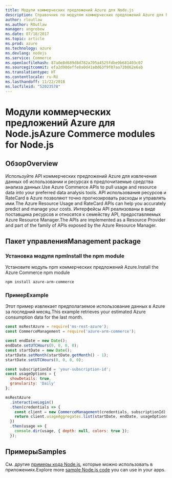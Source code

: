 ```yaml
---
title: Модули коммерческих предложений Azure для Node.js
description: Справочник по модулям коммерческих предложений Azure для Node.js
author: rloutlaw
ms.author: ROutlaw
manager: angrobew
ms.date: 07/18/2017
ms.topic: article
ms.prod: azure
ms.technology: azure
ms.devlang: nodejs
ms.service: Commerce
ms.openlocfilehash: 87a0e8d689d8d782a705a4525fdbe9b681403c07
ms.sourcegitcommit: efa2d98deffe8a0d41a8d63f9f07aa720862e6ab
ms.translationtype: HT
ms.contentlocale: ru-RU
ms.lasthandoff: 11/22/2018
ms.locfileid: "52023578"
---
```

# <a name="azure-commerce-modules-for-nodejs"></a><span data-ttu-id="52c1b-103">Модули коммерческих предложений Azure для Node.js</span><span class="sxs-lookup"><span data-stu-id="52c1b-103">Azure Commerce modules for Node.js</span></span>

## <a name="overview"></a><span data-ttu-id="52c1b-104">Обзор</span><span class="sxs-lookup"><span data-stu-id="52c1b-104">Overview</span></span>

<span data-ttu-id="52c1b-105">Используйте API коммерческих предложений Azure для извлечения данных об использовании и ресурсах в предпочитаемые средства анализа данных.</span><span class="sxs-lookup"><span data-stu-id="52c1b-105">Use Azure Commerce APIs to pull usage and resource data into your preferred data analysis tools.</span></span> <span data-ttu-id="52c1b-106">API использования ресурсов и RateCard в Azure позволяют точно прогнозировать расходы и управлять ими.</span><span class="sxs-lookup"><span data-stu-id="52c1b-106">The Azure Resource Usage and RateCard APIs can help you accurately predict and manage your costs.</span></span> <span data-ttu-id="52c1b-107">Интерфейсы API реализованы в виде поставщика ресурсов и относятся к семейству API, предоставляемых Azure Resource Manager.</span><span class="sxs-lookup"><span data-stu-id="52c1b-107">The APIs are implemented as a Resource Provider and part of the family of APIs exposed by the Azure Resource Manager.</span></span>

## <a name="management-package"></a><span data-ttu-id="52c1b-108">Пакет управления</span><span class="sxs-lookup"><span data-stu-id="52c1b-108">Management package</span></span>

### <a name="install-the-npm-module"></a><span data-ttu-id="52c1b-109">Установка модуля npm</span><span class="sxs-lookup"><span data-stu-id="52c1b-109">Install the npm module</span></span>

<span data-ttu-id="52c1b-110">Установите модуль npm коммерческих предложений Azure.</span><span class="sxs-lookup"><span data-stu-id="52c1b-110">Install the Azure Commerce npm module</span></span>

```bash
npm install azure-arm-commerce
```

### <a name="example"></a><span data-ttu-id="52c1b-111">Пример</span><span class="sxs-lookup"><span data-stu-id="52c1b-111">Example</span></span>

<span data-ttu-id="52c1b-112">Этот пример извлекает предполагаемое использование данных в Azure за последний месяц.</span><span class="sxs-lookup"><span data-stu-id="52c1b-112">This example retrieves your estimated Azure consumption data for the last month.</span></span>

```javascript
const msRestAzure = require('ms-rest-azure');
const CommerceManagement = require('azure-arm-commerce');

const endDate = new Date();
endDate.setUTCHours(0, 0, 0, 0);
const startDate = new Date();
startDate.setMonth(startDate.getMonth() - 1);
startDate.setUTCHours(0, 0, 0, 0);

const subscriptionId = 'your-subscription-id';
const usageOptions = {
  showDetails: true,
  granularity: 'Daily'
};

msRestAzure
  .interactiveLogin()
  .then(credentials => {
    const client = new CommerceManagement(credentials, subscriptionId);
    return client.usageAggregates.list(startDate, endDate, usageOptions);
  })
  .then(usage => {
    console.dir(usage, { depth: null, colors: true });
  });
```

## <a name="samples"></a><span data-ttu-id="52c1b-113">Примеры</span><span class="sxs-lookup"><span data-stu-id="52c1b-113">Samples</span></span>

<span data-ttu-id="52c1b-114">См. другие [примеры кода Node.js](https://azure.microsoft.com/resources/samples/?platform=nodejs), которые можно использовать в приложениях.</span><span class="sxs-lookup"><span data-stu-id="52c1b-114">Explore more [sample Node.js code](https://azure.microsoft.com/resources/samples/?platform=nodejs) you can use in your apps.</span></span>
